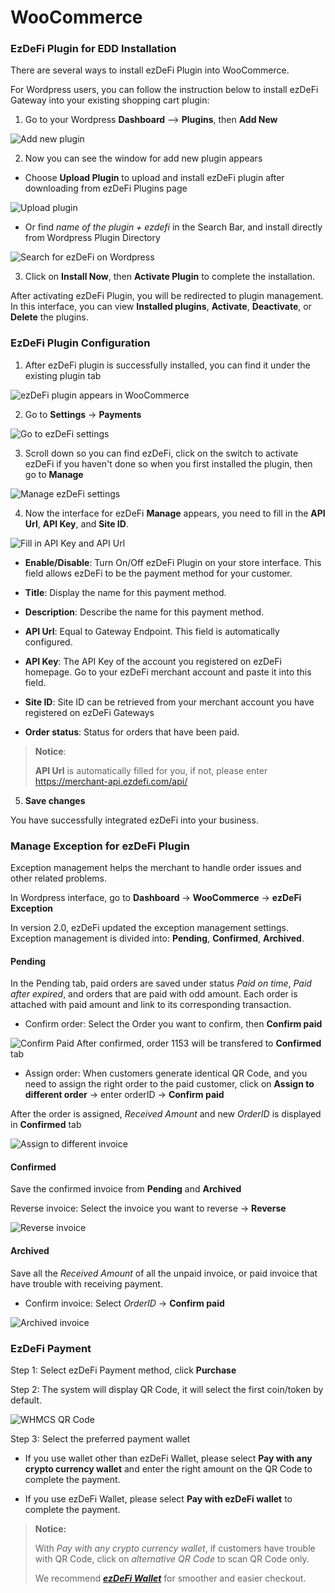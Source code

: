 # WooCommerce

### EzDeFi Plugin for EDD Installation

There are several ways to install ezDeFi Plugin into WooCommerce.

For Wordpress users, you can follow the instruction below to install ezDeFi Gateway into your existing shopping cart plugin:

1. Go to your Wordpress **Dashboard** --> **Plugins**, then **Add New**

 ![Add new plugin](../../img/add-new.png "Add new plugin")

2. Now you can see the window for add new plugin appears

* Choose **Upload Plugin** to upload and install ezDeFi plugin after downloading from ezDeFi Plugins page

![Upload plugin](../../img/upload.png "Upload plugin")

* Or find *name of the plugin + ezdefi* in the Search Bar, and install directly from Wordpress Plugin Directory

![Search for ezDeFi on Wordpress](../../img/woo-search.png "Search for ezDeFi on Wordpress")

3. Click on **Install Now**, then **Activate Plugin** to complete the installation.

After activating ezDeFi Plugin, you will be redirected to plugin management. In this interface, you can view **Installed plugins**, **Activate**, **Deactivate**, or **Delete** the plugins.

### EzDeFi Plugin Configuration

1. After ezDeFi plugin is successfully installed, you can find it under the existing plugin tab

![ezDeFi plugin appears in WooCommerce](../../img/woocommerce.png "ezDeFi plugin appears in WooCommerce")

2. Go to **Settings** -> **Payments**

![Go to ezDeFi settings](../../img/woo-payment.png "Change ezDeFi settings")

3. Scroll down so you can find ezDeFi, click on the switch to activate ezDeFi if you haven't done so when you first installed the plugin, then go to **Manage**

![Manage ezDeFi settings](../../img/woo-manage.png "Manage ezDeFi settings")

4. Now the interface for ezDeFi **Manage** appears, you need to fill in the **API Url**, **API Key**, and **Site ID**.

![Fill in API Key and API Url](../../img/woo-api.png "Fill in API Key and Url")

* **Enable/Disable**: Turn On/Off ezDeFi Plugin on your store interface. This field allows ezDeFi to be the payment method for your customer.

* **Title**: Display the name for this payment method.

* **Description**: Describe the name for this payment method.

* **API Url**: Equal to Gateway Endpoint. This field is automatically configured.

* **API Key**: The API Key of the account you registered on ezDeFi homepage. Go to your ezDeFi merchant account and paste it into this field.

* **Site ID**: Site ID can be retrieved from your merchant account you have registered on ezDeFi Gateways

* **Order status**: Status for orders that have been paid. 

> **Notice**: 
>
> **API Url** is automatically filled for you, if not, please enter https://merchant-api.ezdefi.com/api/

5. **Save changes**

You have successfully integrated ezDeFi into your business.

### Manage Exception for ezDeFi Plugin

Exception management helps the merchant to handle order issues and other related problems.

In Wordpress interface, go to **Dashboard** -> **WooCommerce** -> **ezDeFi Exception**

In version 2.0, ezDeFi updated the exception management settings. Exception management is divided into: **Pending**, **Confirmed**, **Archived**.

#### Pending

In the Pending tab, paid orders are saved under status *Paid on time*, *Paid after expired*, and orders that are paid with odd amount. Each order is attached with paid amount and link to its corresponding transaction.

* Confirm order: Select the Order you want to confirm, then **Confirm paid**

![Confirm Paid](../../img/woo-exception.png "Confirm Paid")
After confirmed, order 1153 will be transfered to **Confirmed** tab

* Assign order: When customers generate identical QR Code, and you need to assign the right order to the paid customer, click on **Assign to different order** -> enter orderID -> **Confirm paid**

After the order is assigned, *Received Amount* and new *OrderID* is displayed in **Confirmed** tab

![Assign to different invoice](../../img/edd-exception2.png "Assign to different order")

#### Confirmed

Save the confirmed invoice from **Pending** and **Archived**

Reverse invoice: Select the invoice you want to reverse -> **Reverse**

![Reverse invoice](../../img/edd-exception3.png "Reverse order")

#### Archived

Save all the *Received Amount* of all the unpaid invoice, or paid invoice that have trouble with receiving payment.

* Confirm invoice: Select *OrderID* -> **Confirm paid**

![Archived invoice](../../img/edd-exception4.png "Archived order")

### EzDeFi Payment

Step 1: Select ezDeFi Payment method, click **Purchase**

Step 2: The system will display QR Code, it will select the first coin/token by default.

![WHMCS QR Code](../../img/whmcs-qr.png "WHMCS QR Code")

Step 3: Select the preferred payment wallet

* If you use wallet other than ezDeFi Wallet, please select **Pay with any crypto currency wallet** and enter the right amount on the QR Code to complete the payment.

* If you use ezDeFi Wallet, please select **Pay with ezDeFi wallet** to complete the payment.

> **Notice:** 
>
> With *Pay with any crypto currency wallet*, if customers have trouble with QR Code, click on *alternative QR Code* to scan QR Code only.
> 
> We recommend ***[ezDeFi Wallet](https://ezdefi.com/wallet/)*** for smoother and easier checkout.
